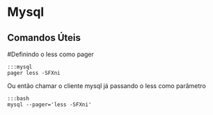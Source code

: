 Mysql
=====

Comandos Úteis
--------------

#Definindo o less como pager

    :::mysql
    pager less -SFXni

Ou então chamar o cliente mysql já passando o less como parâmetro

    :::bash
    mysql --pager='less -SFXni'
